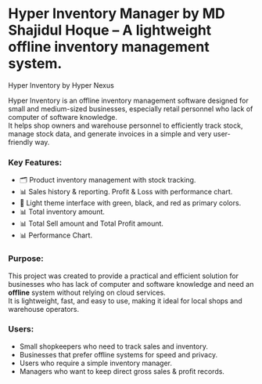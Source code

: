 # Hyper Inventory Manager by MD Shajidul Hoque – A lightweight offline inventory management system.
Hyper Inventory by Hyper Nexus

Hyper Inventory is an offline inventory management software designed for small and medium-sized businesses, especially retail personnel who lack of computer of software knowledge.  
It helps shop owners and warehouse personnel to efficiently track stock, manage stock data, and generate invoices in a simple and very user-friendly way.  

### Key Features:
- 🗂️ Product inventory management with stock tracking.
- 📊 Sales history & reporting. Profit & Loss with performance chart.
- 🎨 Light theme interface with green, black, and red as primary colors.
- 📊 Total inventory amount.
- 📊 Total Sell amount and Total Profit amount.
- 📊 Performance Chart.

### Purpose:
This project was created to provide a practical and efficient solution for businesses who has lack of computer and software knowledge and need an **offline** system without relying on cloud services.  
It is lightweight, fast, and easy to use, making it ideal for local shops and warehouse operators.  

### Users:
- Small shopkeepers who need to track sales and inventory.
- Businesses that prefer offline systems for speed and privacy.
- Users who require a simple inventory manager.
- Managers who want to keep direct gross sales & profit records.
